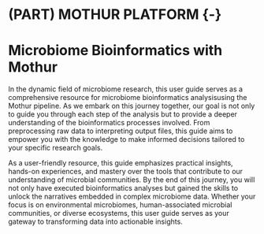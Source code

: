 # (PART) MOTHUR PLATFORM {-}

# Microbiome Bioinformatics with Mothur 
In the dynamic field of microbiome research, this user guide serves as a comprehensive resource for microbiome bioinformatics analysisusing the Mothur pipeline. As we embark on this journey together, our goal is not only to guide you through each step of the analysis but to provide a deeper understanding of the bioinformatics processes involved. From preprocessing raw data to interpreting output files, this guide aims to empower you with the knowledge to make informed decisions tailored to your specific research goals.

As a user-friendly resource, this guide emphasizes practical insights, hands-on experiences, and mastery over the tools that contribute to our understanding of microbial communities. By the end of this journey, you will not only have executed bioinformatics analyses but gained the skills to unlock the narratives embedded in complex microbiome data. Whether your focus is on environmental microbiomes, human-associated microbial communities, or diverse ecosystems, this user guide serves as your gateway to transforming data into actionable insights.

